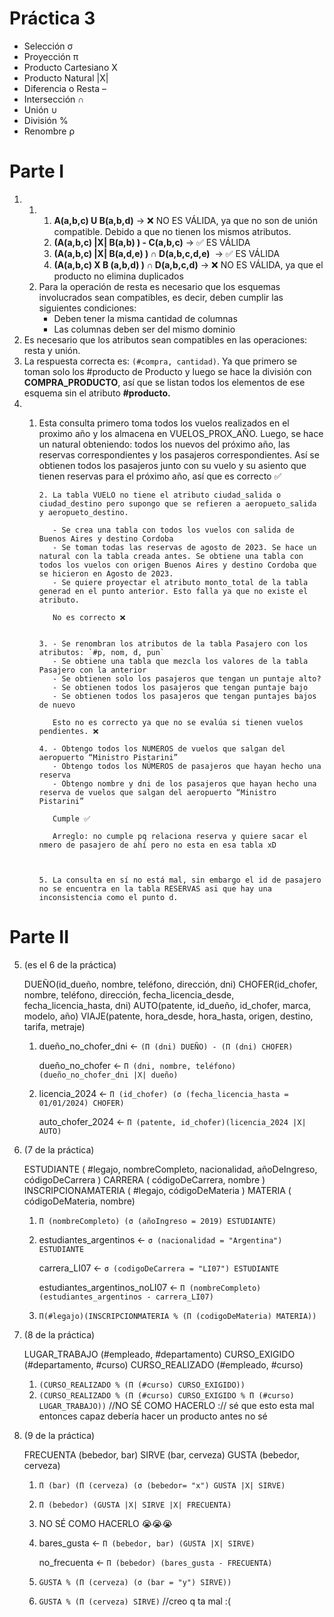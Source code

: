 # Práctica 3

- Selección σ
- Proyección π
- Producto Cartesiano X
- Producto Natural |X|
- Diferencia o Resta –
- Intersección ∩
- Unión ∪
- División %
- Renombre ρ

# Parte I

1.  1.  1. **A(a,b,c) U B(a,b,d)** → ❌ NO ES VÁLIDA, ya que no son de unión compatible. Debido a que no tienen los mismos atributos.
        2. **(A(a,b,c) |X| B(a,b) ) - C(a,b,c)** → ✅ ES VÁLIDA
        3. **(A(a,b,c) |X| B(a,d,e) ) ∩ D(a,b,c,d,e)**  → ✅ ES VÁLIDA
        4. **(A(a,b,c) X B (a,b,d) ) ∩ D(a,b,c,d)** → ❌ NO ES VÁLIDA, ya que el producto no elimina duplicados
    2.  Para la operación de resta es necesario que los esquemas involucrados sean compatibles, es decir, deben cumplir las siguientes condiciones:
        - Deben tener la misma cantidad de columnas
        - Las columnas deben ser del mismo dominio
2.  Es necesario que los atributos sean compatibles en las operaciones: resta y unión.
3.  La respuesta correcta es: `(#compra, cantidad)`. Ya que primero se toman solo los #producto de Producto y luego se hace la división con **COMPRA_PRODUCTO**, así que se listan todos los elementos de ese esquema sin el atributo **#producto.**
4.  1.  Esta consulta primero toma todos los vuelos realizados en el proximo año y los almacena en VUELOS_PROX_AÑO. Luego, se hace un natural obteniendo: todos los nuevos del próximo año, las reservas correspondientes y los pasajeros correspondientes. Así se obtienen todos los pasajeros junto con su vuelo y su asiento que tienen reservas para el próximo año, así que es correcto ✅

            2. La tabla VUELO no tiene el atributo ciudad_salida o ciudad_destino pero supongo que se refieren a aeropueto_salida y aeropueto_destino.

               - Se crea una tabla con todos los vuelos con salida de Buenos Aires y destino Cordoba
               - Se toman todas las reservas de agosto de 2023. Se hace un natural con la tabla creada antes. Se obtiene una tabla con todos los vuelos con origen Buenos Aires y destino Cordoba que se hicieron en Agosto de 2023.
               - Se quiere proyectar el atributo monto_total de la tabla generad en el punto anterior. Esto falla ya que no existe el atributo.

               No es correcto ❌


            3. - Se renombran los atributos de la tabla Pasajero con los atributos: `#p, nom, d, pun`
               - Se obtiene una tabla que mezcla los valores de la tabla Pasajero con la anterior
               - Se obtienen solo los pasajeros que tengan un puntaje alto?
               - Se obtienen todos los pasajeros que tengan puntaje bajo
               - Se obtienen todos los pasajeros que tengan puntajes bajos de nuevo

               Esto no es correcto ya que no se evalúa si tienen vuelos pendientes. ❌

            4. - Obtengo todos los NUMEROS de vuelos que salgan del aeropuerto “Ministro Pistarini”
               - Obtengo todos los NÚMEROS de pasajeros que hayan hecho una reserva
               - Obtengo nombre y dni de los pasajeros que hayan hecho una reserva de vuelos que salgan del aeropuerto “Ministro Pistarini”

               Cumple ✅

               Arreglo: no cumple pq relaciona reserva y quiere sacar el nmero de pasajero de ahí pero no esta en esa tabla xD



            5. La consulta en sí no está mal, sin embargo el id de pasajero no se encuentra en la tabla RESERVAS asi que hay una inconsistencia como el punto d.

# Parte II

5.  (es el 6 de la práctica)

    DUEÑO(id_dueño, nombre, teléfono, dirección, dni) CHOFER(id_chofer, nombre,
    teléfono, dirección, fecha_licencia_desde, fecha_licencia_hasta, dni)
    AUTO(patente, id_dueño, id_chofer, marca, modelo, año) VIAJE(patente,
    hora_desde, hora_hasta, origen, destino, tarifa, metraje)

    1.  dueño_no_chofer_dni ← `(Π (dni) DUEÑO) - (Π (dni) CHOFER)`

        dueño_no_chofer ← `Π (dni, nombre, teléfono) (dueño_no_chofer_dni |X| dueño)`

    2.  licencia_2024 ← `Π (id_chofer) (σ (fecha_licencia_hasta = 01/01/2024) CHOFER)`

        auto_chofer_2024 ← `Π (patente, id_chofer)(licencia_2024 |X| AUTO)`

6.  (7 de la práctica)

    ESTUDIANTE ( #legajo, nombreCompleto, nacionalidad, añoDeIngreso,
    códigoDeCarrera ) CARRERA ( códigoDeCarrera, nombre ) INSCRIPCIONAMATERIA (
    #legajo, códigoDeMateria ) MATERIA ( códigoDeMateria, nombre)

    1.  `Π (nombreCompleto) (σ (añoIngreso = 2019) ESTUDIANTE)`

    2.  estudiantes_argentinos ← `σ (nacionalidad = "Argentina") ESTUDIANTE`

        carrera_LI07 ← `σ (codigoDeCarrera = "LI07") ESTUDIANTE`

        estudiantes_argentinos_noLI07 ← `Π (nombreCompleto) (estudiantes_argentinos - carrera_LI07)`

    3.  `Π(#legajo)(INSCRIPCIONMATERIA % (Π (codigoDeMateria) MATERIA))`

7.  (8 de la práctica)

    LUGAR_TRABAJO (#empleado, #departamento) CURSO_EXIGIDO (#departamento,
    #curso) CURSO_REALIZADO (#empleado, #curso)

    1. `(CURSO_REALIZADO % (Π (#curso) CURSO_EXIGIDO))`
    2. `(CURSO_REALIZADO % (Π (#curso) CURSO_EXIGIDO % Π (#curso) LUGAR_TRABAJO))` //NO SÉ COMO HACERLO :// sé que esto esta mal entonces capaz debería hacer un producto antes no sé

8.  (9 de la práctica)

    FRECUENTA (bebedor, bar) SIRVE (bar, cerveza) GUSTA (bebedor, cerveza)

    1.  `Π (bar) (Π (cerveza) (σ (bebedor= "x") GUSTA |X| SIRVE)`

    2.  `Π (bebedor) (GUSTA |X| SIRVE |X| FRECUENTA)`
    3.  NO SÉ COMO HACERLO 😭😭😭
    4.  bares_gusta ← `Π (bebedor, bar) (GUSTA |X| SIRVE)`

        no_frecuenta ← `Π (bebedor) (bares_gusta - FRECUENTA)`

    5.  `GUSTA % (Π (cerveza) (σ (bar = "y") SIRVE))`
    6.  `GUSTA % (Π (cerveza) SIRVE)` //creo q ta mal :(
